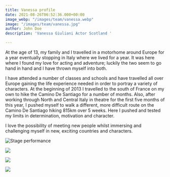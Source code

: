 ```yaml
---
title: Vanessa profile
date: 2021-08-26T06:52:36.000+00:00
image_webp: "/images/team/vanessa.webp"
image: "/images/team/vanessa.jpg"
author: John Doe
description: 'Vanessa Giuliani Actor Scotland '

---
```

At the age of 13, my family and I travelled in a motorhome around Europe for a year eventually stopping in Italy where we lived for a year. It was here where I found my love for acting and adventure; luckily the two seem to go hand in hand and I have thrown myself into both.

I have attended a number of classes and schools and have travelled all over Europe gaining the life experience needed in order to portray a variety of characters. At the beginning of 2013 I travelled to the south of France on my own to hike the Camino De Santiago for a number of months. Also, after working through North and Central Italy in theatre for the first five months of this year, I pushed myself to walk a different, more difficult route on the Camino De Santiago hiking 815km over 5 weeks. Here I pushed and tested my limits in determination, motivation and character.

I love the possibility of meeting new people whilst immersing and challenging myself in new, exciting countries and characters.

![Stage performance](/images/vanessap1.jpg "Vanessa image")

![](/images/vanessap2.jpg)

![](/images/vanessap3.jpg)

![](/images/vanessap4.jpg)